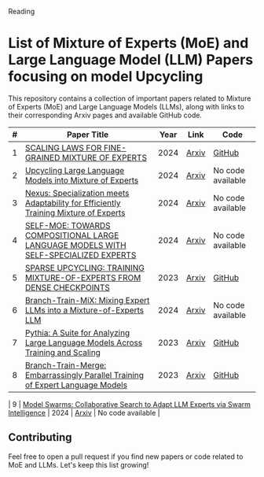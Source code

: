 Reading


# List of Mixture of Experts (MoE) and Large Language Model (LLM) Papers focusing on model Upcycling

This repository contains a collection of important papers related to Mixture of Experts (MoE) and Large Language Models (LLMs), along with links to their corresponding Arxiv pages and available GitHub code.

| **#** | **Paper Title**                                                           | **Year** | **Link**                                                              | **Code**                                                             |
|-------|----------------------------------------------------------------------------|----------|-----------------------------------------------------------------------|----------------------------------------------------------------------|
| 1     | [SCALING LAWS FOR FINE-GRAINED MIXTURE OF EXPERTS](https://arxiv.org/abs/2402.07871) | 2024     | [Arxiv](https://arxiv.org/abs/2402.07871)                              | [GitHub](https://github.com/llm-random/llm-random)                   |
| 2     | [Upcycling Large Language Models into Mixture of Experts](https://arxiv.org/abs/2410.07524) | 2024     | [Arxiv](https://arxiv.org/abs/2410.07524)                              | No code available                                                    |
| 3     | [Nexus: Specialization meets Adaptability for Efficiently Training Mixture of Experts](https://arxiv.org/abs/2408.15901) | 2024     | [Arxiv](https://arxiv.org/abs/2408.15901)                              | No code available                                                    |
| 4     | [SELF-MOE: TOWARDS COMPOSITIONAL LARGE LANGUAGE MODELS WITH SELF-SPECIALIZED EXPERTS](https://arxiv.org/abs/2406.12034) | 2024     | [Arxiv](https://arxiv.org/abs/2406.12034)                              | No code available                                                    |
| 5     | [SPARSE UPCYCLING: TRAINING MIXTURE-OF-EXPERTS FROM DENSE CHECKPOINTS](https://arxiv.org/abs/2212.05055) | 2023     | [Arxiv](https://arxiv.org/abs/2212.05055)                              | [GitHub](https://github.com/google-research/vmoe)                    |
| 6     | [Branch-Train-MiX: Mixing Expert LLMs into a Mixture-of-Experts LLM](https://arxiv.org/abs/2403.07816) | 2024     | [Arxiv](https://arxiv.org/abs/2403.07816)                              | No code available                                                    |
| 7     | [Pythia: A Suite for Analyzing Large Language Models Across Training and Scaling](https://arxiv.org/abs/2301.07767) | 2023     | [Arxiv](https://arxiv.org/abs/2301.07767)                              | [GitHub](https://github.com/EleutherAI/pythia)                       |
| 8     | [Branch-Train-Merge: Embarrassingly Parallel Training of Expert Language Models](https://arxiv.org/abs/2208.03306) | 2023     | [Arxiv](https://arxiv.org/abs/2208.03306)                              | [GitHub](https://github.com/hadasah/btm)                             |

| 9     | [Model Swarms: Collaborative Search to Adapt LLM Experts via Swarm Intelligence](https://arxiv.org/abs/2410.11163) | 2024     | [Arxiv](https://arxiv.org/abs/2208.03306)                              |  No code available                          |



## Contributing
Feel free to open a pull request if you find new papers or code related to MoE and LLMs. Let's keep this list growing!
